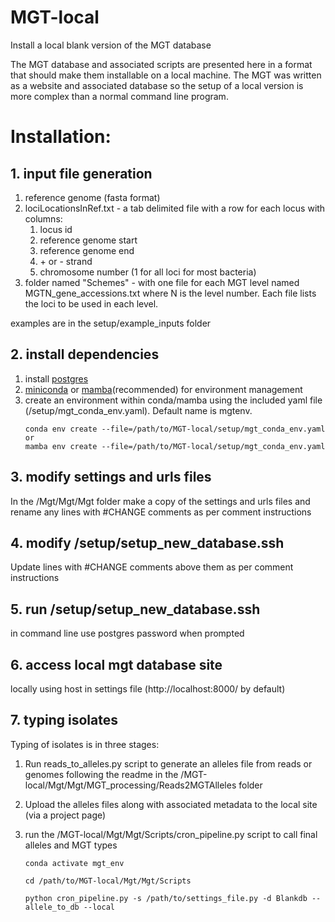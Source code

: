 # MGT-local
Install a local blank version of the MGT database

The MGT database and associated scripts are presented here in a format that should make them installable on a local machine. 
The MGT was written as a website and associated database so the setup of a local version is more complex than a normal command line program.

# Installation:
## 1. input file generation
1. reference genome (fasta format)
2. lociLocationsInRef.txt - a tab delimited file with a row for each locus with columns:
   1. locus id
   2. reference genome start
   3. reference genome end
   4. \+ or - strand
   5. chromosome number (1 for all loci for most bacteria)
3. folder named "Schemes" -  with one file for each MGT level named MGTN_gene_accessions.txt where N is the level number. Each file lists the loci to be used in each level.

    
examples are in the setup/example_inputs folder


## 2. install dependencies
1. install [postgres](https://www.postgresql.org/download/)
2. [miniconda](https://docs.conda.io/en/latest/miniconda.html) or [mamba](https://mamba.readthedocs.io/en/latest/installation.html)(recommended) for environment management
3. create an environment within conda/mamba using the included yaml file (/setup/mgt_conda_env.yaml). Default name is mgtenv.
    ````
    conda env create --file=/path/to/MGT-local/setup/mgt_conda_env.yaml
    or
    mamba env create --file=/path/to/MGT-local/setup/mgt_conda_env.yaml
    ````

## 3. modify settings and urls files
In the /Mgt/Mgt/Mgt folder make a copy of the settings and urls files and rename any lines with #CHANGE comments as per comment instructions
## 4. modify /setup/setup_new_database.ssh 
Update lines with #CHANGE comments above them as per comment instructions
## 5. run /setup/setup_new_database.ssh
in command line use postgres password when prompted
## 6. access local mgt database site 
locally using host in settings file (http://localhost:8000/ by default)
## 7. typing isolates
Typing of isolates is in three stages:
1. Run reads_to_alleles.py script to generate an alleles file from reads or genomes following the readme in the /MGT-local/Mgt/Mgt/MGT_processing/Reads2MGTAlleles folder
2. Upload the alleles files along with associated metadata to the local site (via a project page)
3. run the /MGT-local/Mgt/Mgt/Scripts/cron_pipeline.py script to call final alleles and MGT types

   ````
   conda activate mgt_env
   
   cd /path/to/MGT-local/Mgt/Mgt/Scripts
   
   python cron_pipeline.py -s /path/to/settings_file.py -d Blankdb --allele_to_db --local
   ````
